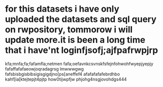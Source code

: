 # for this datasets i have only uploaded the datasets and sql query on rwpository, tommorow i will update more.it is been a long time that i have'nt loginfjsofj;ajfpafrwpjrp
kfa;mnfa;fa;fafamfla;netmen
fafa;oefavnkcsvnskfsfejnfohwohfwyepjyepjy
fafaffafafaeowjoqradagrsg lmwwwgwg
fafsbisbgisbibsigisgigdjno[ps[aneffef4
afafafafafebrdhbo
 kahf[ia[ktejtepjt4pjtp
how0tijwpfjw
phjohg4nsgjovohdgs444
